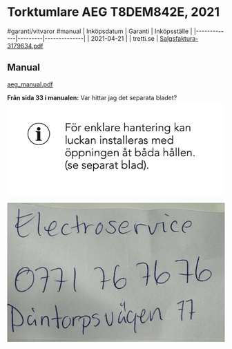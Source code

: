 # Torktumlare AEG T8DEM842E, 2021
#garanti/vitvaror #manual
| Inköpsdatum | Garanti | Inköpsställe |
|-------------|---------|--------------|
| 2021-04-21  |         | tretti.se    |
[Salgsfaktura-3179634.pdf](Torktumlare%20AEG%20T8DEM842E,%202021/Salgsfaktura-3179634.pdf)<!-- {"preview":"true","width":292,"embed":"true"} -->

## Manual
[aeg_manual.pdf](Torktumlare%20AEG%20T8DEM842E,%202021/aeg_manual.pdf)<!-- {"embed":"true","width":398,"preview":"true"} -->


**Från sida 33 i manualen:**
Var hittar jag det separata bladet?
![](Torktumlare%20AEG%20T8DEM842E,%202021/image.png)

![](Torktumlare%20AEG%20T8DEM842E,%202021/IMG_9213.jpeg)